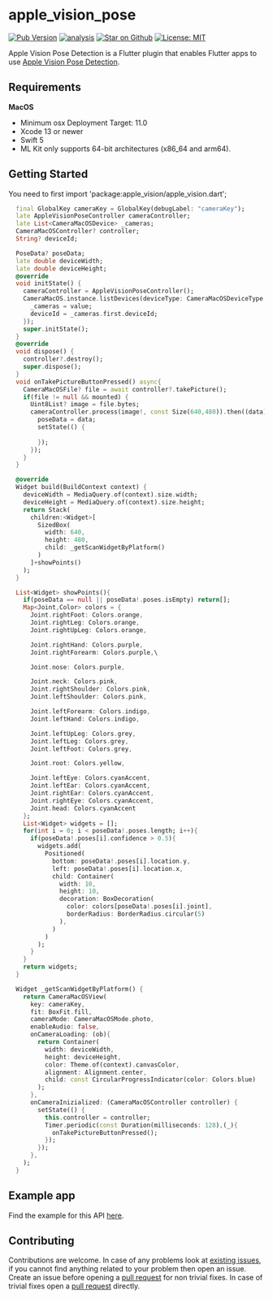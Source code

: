 # apple\_vision\_pose

[![Pub Version](https://img.shields.io/pub/v/appe_vision_pose)](https://pub.dev/packages/appe_vision_pose)
[![analysis](https://github.com/Knightro63/apple_vision/actions/workflows/flutter.yml/badge.svg)](https://github.com/Knightro63/apple_vision/actions/)
[![Star on Github](https://img.shields.io/github/stars/Knightro63/apple_vision.svg?style=flat&logo=github&colorB=deeppink&label=stars)](https://github.com/Knightro63/apple_vision)
[![License: MIT](https://img.shields.io/badge/license-MIT-purple.svg)](https://opensource.org/licenses/MIT)

Apple Vision Pose Detection is a Flutter plugin that enables Flutter apps to use [Apple Vision Pose Detection](https://developer.apple.com/documentation/vision/detecting_human_body_poses_in_images).

## Requirements ##

**MacOS**
 - Minimum osx Deployment Target: 11.0
 - Xcode 13 or newer
 - Swift 5
 - ML Kit only supports 64-bit architectures (x86_64 and arm64).

## Getting Started

You need to first import 'package:apple_vision/apple_vision.dart';

```dart
  final GlobalKey cameraKey = GlobalKey(debugLabel: "cameraKey");
  late AppleVisionPoseController cameraController;
  late List<CameraMacOSDevice> _cameras;
  CameraMacOSController? controller;
  String? deviceId;

  PoseData? poseData;
  late double deviceWidth;
  late double deviceHeight;
  @override
  void initState() {
    cameraController = AppleVisionPoseController();
    CameraMacOS.instance.listDevices(deviceType: CameraMacOSDeviceType.video).then((value){
      _cameras = value;
      deviceId = _cameras.first.deviceId;
    });
    super.initState();
  }
  @override
  void dispose() {
    controller?.destroy();
    super.dispose();
  }
  void onTakePictureButtonPressed() async{
    CameraMacOSFile? file = await controller?.takePicture();
    if(file != null && mounted) {
      Uint8List? image = file.bytes;
      cameraController.process(image!, const Size(640,480)).then((data){
        poseData = data;
        setState(() {
          
        });
      });
    }
  }

  @override
  Widget build(BuildContext context) {
    deviceWidth = MediaQuery.of(context).size.width;
    deviceHeight = MediaQuery.of(context).size.height;
    return Stack(
      children:<Widget>[
        SizedBox(
          width: 640, 
          height: 480, 
          child: _getScanWidgetByPlatform()
        )
      ]+showPoints()
    );
  }

  List<Widget> showPoints(){
    if(poseData == null || poseData!.poses.isEmpty) return[];
    Map<Joint,Color> colors = {
      Joint.rightFoot: Colors.orange,
      Joint.rightLeg: Colors.orange,
      Joint.rightUpLeg: Colors.orange,

      Joint.rightHand: Colors.purple,
      Joint.rightForearm: Colors.purple,\

      Joint.nose: Colors.purple,

      Joint.neck: Colors.pink,
      Joint.rightShoulder: Colors.pink,
      Joint.leftShoulder: Colors.pink,

      Joint.leftForearm: Colors.indigo,
      Joint.leftHand: Colors.indigo,

      Joint.leftUpLeg: Colors.grey,
      Joint.leftLeg: Colors.grey,
      Joint.leftFoot: Colors.grey,

      Joint.root: Colors.yellow,

      Joint.leftEye: Colors.cyanAccent,
      Joint.leftEar: Colors.cyanAccent,
      Joint.rightEar: Colors.cyanAccent,
      Joint.rightEye: Colors.cyanAccent,
      Joint.head: Colors.cyanAccent
    };
    List<Widget> widgets = [];
    for(int i = 0; i < poseData!.poses.length; i++){
      if(poseData!.poses[i].confidence > 0.5){
        widgets.add(
          Positioned(
            bottom: poseData!.poses[i].location.y,
            left: poseData!.poses[i].location.x,
            child: Container(
              width: 10,
              height: 10,
              decoration: BoxDecoration(
                color: colors[poseData!.poses[i].joint],
                borderRadius: BorderRadius.circular(5)
              ),
            )
          )
        );
      }
    }
    return widgets;
  }

  Widget _getScanWidgetByPlatform() {
    return CameraMacOSView(
      key: cameraKey,
      fit: BoxFit.fill,
      cameraMode: CameraMacOSMode.photo,
      enableAudio: false,
      onCameraLoading: (ob){
        return Container(
          width: deviceWidth,
          height: deviceHeight,
          color: Theme.of(context).canvasColor,
          alignment: Alignment.center,
          child: const CircularProgressIndicator(color: Colors.blue)
        );
      },
      onCameraInizialized: (CameraMacOSController controller) {
        setState(() {
          this.controller = controller;
          Timer.periodic(const Duration(milliseconds: 128),(_){
            onTakePictureButtonPressed();
          });
        });
      },
    );
  }
```

## Example app

Find the example for this API [here](https://github.com/Knightro63/apple_vision/tree/main/packages/apple_vision_pose/example).

## Contributing

Contributions are welcome.
In case of any problems look at [existing issues](https://github.com/Knightro63/apple_vision/issues), if you cannot find anything related to your problem then open an issue.
Create an issue before opening a [pull request](https://github.com/Knightro63/apple_vision/pulls) for non trivial fixes.
In case of trivial fixes open a [pull request](https://github.com/Knightro63/apple_vision/pulls) directly.
